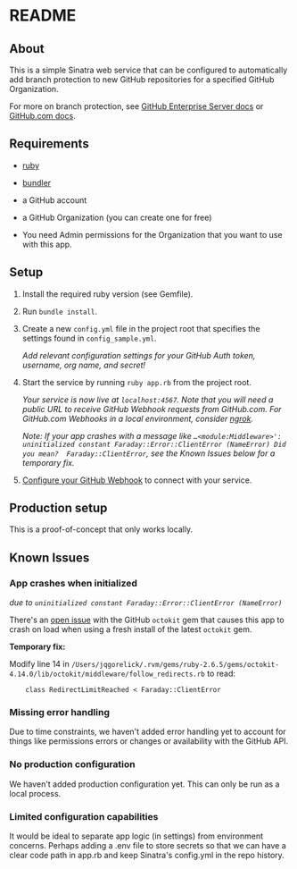 # README

## About

This is a simple Sinatra web service that can be configured to automatically add branch protection to new GitHub repositories for a specified GitHub Organization.

For more on branch protection, see [GitHub Enterprise Server docs](https://help.github.com/en/enterprise/2.19/admin/developer-workflow/configuring-protected-branches-and-required-status-checks) or [GitHub.com docs](https://help.github.com/en/github/administering-a-repository/configuring-protected-branches).

## Requirements

* [ruby](https://www.ruby-lang.org/en/downloads/releases/)
* [bundler](https://bundler.io/)
* a GitHub account
* a GitHub Organization (you can create one for free)

* You need Admin permissions for the Organization that you want to use with this app.

## Setup

1. Install the required ruby version (see Gemfile).

1. Run `bundle install`.

1. Create a new `config.yml` file in the project root that specifies the settings found in `config_sample.yml`.

   *Add relevant configuration settings for your GitHub Auth token, username, org name, and secret!*

1. Start the service by running `ruby app.rb` from the project root.

   *Your service is now live at `localhost:4567`. Note that you will need a public URL to receive GitHub Webhook requests from GitHub.com. For GitHub.com Webhooks in a local environment, consider [ngrok](https://ngrok.com/).*

   *Note: If your app crashes with a message like `…<module:Middleware>': uninitialized constant Faraday::Error::ClientError (NameError) Did you mean?  Faraday::ClientError`, see the Known Issues below for a temporary fix.*

1. [Configure your GitHub Webhook](https://developer.github.com/webhooks/creating/) to connect with your service.

## Production setup

This is a proof-of-concept that only works locally.

## Known Issues

### App crashes when initialized

*due to  `uninitialized constant Faraday::Error::ClientError (NameError)`*

There's an [open issue](https://github.com/octokit/octokit.rb/issues/1155) with the GitHub `octokit` gem that causes this app to crash on load when using a fresh install of the latest `octokit` gem.

**Temporary fix:**

Modify line 14 in `/Users/jqgorelick/.rvm/gems/ruby-2.6.5/gems/octokit-4.14.0/lib/octokit/middleware/follow_redirects.rb` to read:

`    class RedirectLimitReached < Faraday::ClientError`

### Missing error handling

Due to time constraints, we haven't added error handling yet to account for things like permissions errors or changes or availability with the GitHub API.

### No production configuration

We haven't added production configuration yet. This can only be run as a local process.

### Limited configuration capabilities

It would be ideal to separate app logic (in settings) from environment concerns. Perhaps adding a .env file to store secrets so that we can have a clear code path in app.rb and keep Sinatra's config.yml in the repo history.
